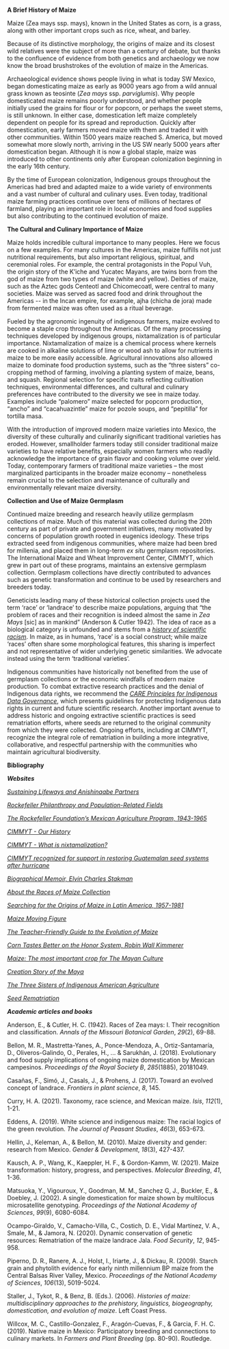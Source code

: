 **A Brief History of Maize**

Maize (Zea mays ssp. mays), known in the United States as corn, is a
grass, along with other important crops such as rice, wheat, and barley.

Because of its distinctive morphology, the origins of maize and its
closest wild relatives were the subject of more than a century of
debate, but thanks to the confluence of evidence from both genetics and
archaeology we now know the broad brushstrokes of the evolution of maize
in the Americas.

Archaeological evidence shows people living in what is today SW Mexico,
began domesticating maize as early as 9000 years ago from a wild annual
grass known as teosinte (*Zea mays* ssp. *parviglumis*). Why people
domesticated maize remains poorly understood, and whether people
initially used the grains for flour or for popcorn, or perhaps the sweet
stems, is still unknown. In either case, domestication left maize
completely dependent on people for its spread and reproduction. Quickly
after domestication, early farmers moved maize with them and traded it
with other communities. Within 1500 years maize reached S. America, but
moved somewhat more slowly north, arriving in the US SW nearly 5000
years after domestication began. Although it is now a global staple,
maize was introduced to other continents only after European
colonization beginning in the early 16th century.

By the time of European colonization, Indigenous groups throughout the
Americas had bred and adapted maize to a wide variety of environments
and a vast number of cultural and culinary uses. Even today, traditional
maize farming practices continue over tens of millions of hectares of
farmland, playing an important role in local economies and food supplies
but also contributing to the continued evolution of maize.

**The Cultural and Culinary Importance of Maize**

Maize holds incredible cultural importance to many peoples. Here we
focus on a few examples. For many cultures in the Americas, maize
fulfills not just nutritional requirements, but also important
religious, spiritual, and ceremonial roles. For example, the central
protagonists in the Popul Vuh, the origin story of the K’iche and
Yucatec Mayans, are twins born from the god of maize from two types of
maize (white and yellow). Deities of maize, such as the Aztec gods
Centeotl and Chicomecoatl, were central to many societies. Maize was
served as sacred food and drink throughout the Americas -- in the Incan
empire, for example, ajha (chicha de jora) made from fermented maize was
often used as a ritual beverage.

Fueled by the agronomic ingenuity of indigenous farmers, maize evolved
to become a staple crop throughout the Americas. Of the many processing
techniques developed by indigenous groups, nixtamalization is of
particular importance. Nixtamalization of maize is a chemical process
where kernels are cooked in alkaline solutions of lime or wood ash to
allow for nutrients in maize to be more easily accessible. Agricultural
innovations also allowed maize to dominate food production systems, such
as the “three sisters” co-cropping method of farming, involving a
planting system of maize, beans, and squash. Regional selection for
specific traits reflecting cultivation techniques, environmental
differences, and cultural and culinary preferences have contributed to
the diversity we see in maize today. Examples include “palomero” maize
selected for popcorn production, “ancho” and “cacahuazintle” maize for
pozole soups, and “pepitilla” for tortilla masa.

With the introduction of improved modern maize varieties into Mexico,
the diversity of these culturally and culinarily significant traditional
varieties has eroded. However, smallholder farmers today still consider
traditional maize varieties to have relative benefits, especially women
farmers who readily acknowledge the importance of grain flavor and
cooking volume over yield. Today, contemporary farmers of traditional
maize varieties – the most marginalized participants in the broader
maize economy – nonetheless remain crucial to the selection and
maintenance of culturally and environmentally relevant maize diversity.

**Collection and Use of Maize Germplasm**

Continued maize breeding and research heavily utilize germplasm
collections of maize. Much of this material was collected during the
20th century as part of private and government initiatives, many
motivated by concerns of population growth rooted in eugenics ideology.
These trips extracted seed from indigenous communities, where maize had
been bred for millenia, and placed them in long-term *ex situ* germplasm
repositories. The International Maize and Wheat Improvement Center,
CIMMYT, which grew in part out of these programs, maintains an extensive
germplasm collection. Germplasm collections have directly contributed to
advances such as genetic transformation and continue to be used by
researchers and breeders today.

Geneticists leading many of these historical collection projects used
the term ‘race’ or ‘landrace’ to describe maize populations, arguing
that “the problem of races and their recognition is indeed almost the
same in *Zea Mays* [sic] as in mankind” (Anderson & Cutler 1942). The
idea of race as a biological category is unfounded and stems from a
[*history of scientific
racism*](https://nmaahc.si.edu/learn/talking-about-race/topics/historical-foundations-race).
In maize, as in humans, ‘race’ is a social construct; while maize
‘races’ often share some morphological features, this sharing is
imperfect and not representative of wider underlying genetic
similarities. We advocate instead using the term ‘traditional
varieties’.

Indigenous communities have historically not benefited from the use of
germplasm collections or the economic windfalls of modern maize
production. To combat extractive research practices and the denial of
Indigenous data rights, we recommend the [*CARE Principles for
Indigenous Data
Governance*](https://www.nature.com/articles/s41559-023-02161-2), which
presents guidelines for protecting Indigenous data rights in current and
future scientific research. Another important avenue to address historic
and ongoing extractive scientific practices is seed rematriation
efforts, where seeds are returned to the original community from which
they were collected. Ongoing efforts, including at CIMMYT, recognize the
integral role of rematriation in building a more integrative,
collaborative, and respectful partnership with the communities who
maintain agricultural biodiversity.

**Bibliography**

***Websites***

[*Sustaining Lifeways and Anishinaabe Partners*](https://graham.umich.edu/news/sustaining-lifeways-and-anishinaabe-partners)

[*Rockefeller Philanthropy and Population-Related
Fields*](https://resource.rockarch.org/story/rockefeller-philanthropy-and-population-related-fields/)

[*The Rockefeller Foundation’s Mexican Agriculture Program,
1943-1965*](https://resource.rockarch.org/story/the-rockefeller-foundations-mexican-agriculture-program-1943-1965/)

[*CIMMYT - Our History*](https://www.cimmyt.org/about/our-history/)

[*CIMMYT - What is
nixtamalization?*](https://www.cimmyt.org/news/what-is-nixtamalization/)

[*CIMMYT recognized for support in restoring Guatemalan seed systems
after
hurricane*](https://www.cimmyt.org/news/cimmyt-recognized-for-support-in-restoring-guatemalan-seed-systems-after-hurricane/)

[*Biographical Memoir, Elvin Charles
Stakman*](https://nap.nationalacademies.org/read/2037/chapter/16)

[*About the Races of Maize
Collection*](https://www.ars.usda.gov/midwest-area/ames/plant-introduction-research/home/races-of-maize-permissions)

[*Searching for the Origins of Maize in Latin America,
1957-1981*](https://profiles.nlm.nih.gov/spotlight/ll/feature/origins)

[*Maize Moving
Figure*](https://figshare.com/articles/figure/Maize_Moving/12781307)

[*The Teacher-Friendly Guide to the Evolution of
Maize*](https://maize.teacherfriendlyguide.org/index.php/what-is-maize/cultural-uses-of-maize)

[*Corn Tastes Better on the Honor System, Robin Wall
Kimmerer*](https://emergencemagazine.org/feature/corn-tastes-better/)

[*Maize: The most important crop for The Mayan
Culture*](https://flaar-mesoamerica.org/2020/08/10/maize-the-most-important-crop-for-the-mayan-culture/)

[*Creation Story of the
Maya*](https://maya.nmai.si.edu/the-maya/creation-story-maya)

[*The Three Sisters of Indigenous American
Agriculture*](https://www.nal.usda.gov/collections/stories/three-sisters#:~:text=To%20the%20Iroquois%20people%2C%20corn,agriculture%20to%20the%20Iroquois%20nations)

[*Seed Rematriation*](https://sierraseeds.org/seed-rematriation/)

***Academic articles and books***

Anderson, E., & Cutler, H. C. (1942). Races of Zea mays: I. Their
recognition and classification. *Annals of the Missouri Botanical
Garden*, *29*(2), 69-88.

Bellon, M. R., Mastretta-Yanes, A., Ponce-Mendoza, A., Ortiz-Santamaría,
D., Oliveros-Galindo, O., Perales, H., ... & Sarukhán, J. (2018).
Evolutionary and food supply implications of ongoing maize domestication
by Mexican campesinos. *Proceedings of the Royal Society B*,
*285*(1885), 20181049.

Casañas, F., Simó, J., Casals, J., & Prohens, J. (2017). Toward an
evolved concept of landrace. *Frontiers in plant science*, *8*, 145.

Curry, H. A. (2021). Taxonomy, race science, and Mexican maize. *Isis*,
*112*(1), 1-21.

Eddens, A. (2019). White science and indigenous maize: The racial logics
of the green revolution. *The Journal of Peasant Studies*, *46*(3),
653-673.

Hellin, J., Keleman, A., & Bellon, M. (2010). Maize diversity and
gender: research from Mexico. *Gender & Development*, *18*(3), 427-437.

Kausch, A. P., Wang, K., Kaeppler, H. F., & Gordon-Kamm, W. (2021).
Maize transformation: history, progress, and perspectives. *Molecular
Breeding*, *41*, 1-36.

Matsuoka, Y., Vigouroux, Y., Goodman, M. M., Sanchez G, J., Buckler, E.,
& Doebley, J. (2002). A single domestication for maize shown by
multilocus microsatellite genotyping. *Proceedings of the National
Academy of Sciences*, *99*(9), 6080-6084.

Ocampo-Giraldo, V., Camacho-Villa, C., Costich, D. E., Vidal Martínez,
V. A., Smale, M., & Jamora, N. (2020). Dynamic conservation of genetic
resources: Rematriation of the maize landrace Jala. *Food Security*,
*12*, 945-958.

Piperno, D. R., Ranere, A. J., Holst, I., Iriarte, J., & Dickau, R.
(2009). Starch grain and phytolith evidence for early ninth millennium
BP maize from the Central Balsas River Valley, Mexico. *Proceedings of
the National Academy of Sciences*, *106*(13), 5019-5024.

Staller, J., Tykot, R., & Benz, B. (Eds.). (2006). *Histories of maize:
multidisciplinary approaches to the prehistory, linguistics,
biogeography, domestication, and evolution of maize*. Left Coast Press.

Willcox, M. C., Castillo-Gonzalez, F., Aragón-Cuevas, F., & Garcia, F.
H. C. (2019). Native maize in Mexico: Participatory breeding and
connections to culinary markets. In *Farmers and Plant Breeding* (pp.
80-90). Routledge.
